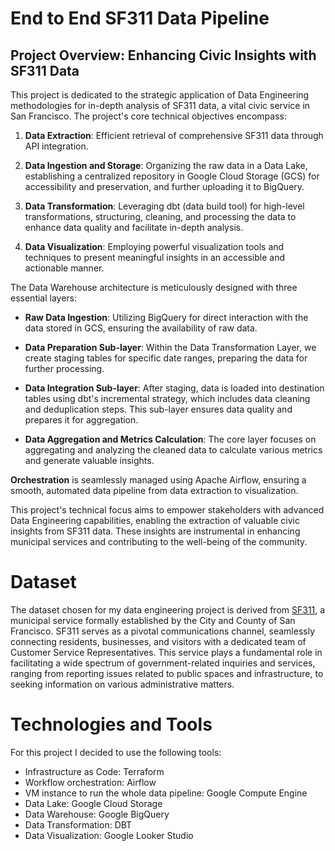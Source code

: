 # End to End SF311 Data Pipeline

## Project Overview: Enhancing Civic Insights with SF311 Data
This project is dedicated to the strategic application of Data Engineering methodologies for in-depth analysis of SF311 data, a vital civic service in San Francisco. The project's core technical objectives encompass:

1. **Data Extraction**: Efficient retrieval of comprehensive SF311 data through API integration.

2. **Data Ingestion and Storage**: Organizing the raw data in a Data Lake, establishing a centralized repository in Google Cloud Storage (GCS) for accessibility and preservation, and further uploading it to BigQuery.

3. **Data Transformation**: Leveraging dbt (data build tool) for high-level transformations, structuring, cleaning, and processing the data to enhance data quality and facilitate in-depth analysis.

4. **Data Visualization**: Employing powerful visualization tools and techniques to present meaningful insights in an accessible and actionable manner.

The Data Warehouse architecture is meticulously designed with three essential layers:

- **Raw Data Ingestion**: Utilizing BigQuery for direct interaction with the data stored in GCS, ensuring the availability of raw data.

- **Data Preparation Sub-layer**: Within the Data Transformation Layer, we create staging tables for specific date ranges, preparing the data for further processing. 

- **Data Integration Sub-layer**: After staging, data is loaded into destination tables using dbt's incremental strategy, which includes data cleaning and deduplication steps. This sub-layer ensures data quality and prepares it for aggregation.

- **Data Aggregation and Metrics Calculation**: The core layer focuses on aggregating and analyzing the cleaned data to calculate various metrics and generate valuable insights.

**Orchestration** is seamlessly managed using Apache Airflow, ensuring a smooth, automated data pipeline from data extraction to visualization.

This project's technical focus aims to empower stakeholders with advanced Data Engineering capabilities, enabling the extraction of valuable civic insights from SF311 data. These insights are instrumental in enhancing municipal services and contributing to the well-being of the community.


# Dataset
The dataset chosen for my data engineering project is derived from [SF311](https://data.sfgov.org/City-Infrastructure/311-Cases/vw6y-z8j6), a municipal service formally established by the City and County of San Francisco. SF311 serves as a pivotal communications channel, seamlessly connecting residents, businesses, and visitors with a dedicated team of Customer Service Representatives. This service plays a fundamental role in facilitating a wide spectrum of government-related inquiries and services, ranging from reporting issues related to public spaces and infrastructure, to seeking information on various administrative matters.

# Technologies and Tools
For this project I decided to use the following tools:
- Infrastructure as Code: Terraform
- Workflow orchestration: Airflow
- VM instance to run the whole data pipeline: Google Compute Engine
- Data Lake: Google Cloud Storage
- Data Warehouse: Google BigQuery
- Data Transformation: DBT
- Data Visualization: Google Looker Studio


  
